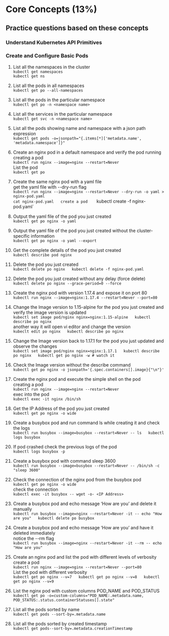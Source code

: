 # Core Concepts (13%)  
## Practice questions based on these concepts  
### Understand Kubernetes API Primitives  
### Create and Configure Basic Pods   
  
1. List all the namespaces in the cluster  
`kubectl get namespaces`  
`kubectl get ns`  
  
2. List all the pods in all namespaces  
`kubectl get po --all-namespaces`   

3. List all the pods in the particular namespace  
`kubectl get po -n <namespace name>`  

4. List all the services in the particular namespace  
`kubectl get svc -n <namespace name>`  

5. List all the pods showing name and namespace with a json path expression  
`kubectl get pods -o=jsonpath="{.items[*]['metadata.name', 'metadata.namespace']}"`

6. Create an nginx pod in a default namespace and verify the pod running  
creating a pod  
`kubectl run nginx --image=nginx --restart=Never`  
List the pod  
`kubectl get po`  

7. Create the same nginx pod with a yaml file  
get the yaml file with --dry-run flag  
`kubectl run nginx --image=nginx --restart=Never --dry-run -o yaml > nginx-pod.yaml`  
`cat nginx-pod.yaml  
create a pod   
`kubectl create -f nginx-pod.yaml`  

8. Output the yaml file of the pod you just created  
`kubectl get po nginx -o yaml`  

9. Output the yaml file of the pod you just created without the cluster-specific information  
`kubectl get po nginx -o yaml --export`  

10. Get the complete details of the pod you just created  
`kubectl describe pod nginx`  

11. Delete the pod you just created  
`kubectl delete po nginx  
kubectl delete -f nginx-pod.yaml`

12. Delete the pod you just created without any delay (force delete)  
`kubectl delete po nginx --grace-period=0 --force`  

13. Create the nginx pod with version 1.17.4 and expose it on port 80  
`kubectl run nginx --image=nginx:1.17.4 --restart=Never --port=80`  

14. Change the Image version to 1.15-alpine for the pod you just created and verify the image version is updated  
`kubectl set image pod/nginx nginx=nginx:1.15-alpine  
kubectl describe po nginx`  
another way it will open vi editor and change the version  
`kubeclt edit po nginx  
kubectl describe po nginx`  

15. Change the Image version back to 1.17.1 for the pod you just updated and observe the changes  
`kubectl set image pod/nginx nginx=nginx:1.17.1  
kubectl describe po nginx  
kubectl get po nginx -w # watch it`  

16. Check the Image version without the describe command  
`kubectl get po nginx -o jsonpath='{.spec.containers[].image}{"\n"}'`   

17. Create the nginx pod and execute the simple shell on the pod  
creating a pod  
`kubectl run nginx --image=nginx --restart=Never`  
exec into the pod  
`kubectl exec -it nginx /bin/sh`  

18. Get the IP Address of the pod you just created  
`kubectl get po nginx -o wide`  

19. Create a busybox pod and run command ls while creating it and check the logs  
`kubectl run busybox --image=busybox --restart=Never -- ls  
kubectl logs busybox`

20. If pod crashed check the previous logs of the pod  
`kubectl logs busybox -p`  

21. Create a busybox pod with command sleep 3600  
`kubectl run busybox --image=busybox --restart=Never -- /bin/sh -c "sleep 3600"`  

22. Check the connection of the nginx pod from the busybox pod  
`kubectl get po nginx -o wide`  
check the connection  
`kubectl exec -it busybox -- wget -o- <IP Address>`  

23. Create a busybox pod and echo message ‘How are you’ and delete it manually  
`kubectl run busybox --image=nginx --restart=Never -it -- echo "How are you"  
kubectl delete po busybox`  

24. Create a busybox pod and echo message ‘How are you’ and have it deleted immediately  
notice the --rm flag  
`kubectl run busybox --image=nginx --restart=Never -it --rm -- echo "How are you"`  

25. Create an nginx pod and list the pod with different levels of verbosity  
create a pod  
`kubectl run nginx --image=nginx --restart=Never --port=80`  
List the pod with different verbosity  
`kubectl get po nginx --v=7  
kubectl get po nginx --v=8  
kubectl get po nginx --v=9`  

26. List the nginx pod with custom columns POD_NAME and POD_STATUS  
`kubectl get po -o=custom-columns="POD_NAME:.metadata.name, POD_STATUS:.status.containerStatuses[].state"`  

27. List all the pods sorted by name  
`kubectl get pods --sort-by=.metadata.name`  

28. List all the pods sorted by created timestamp  
`kubectl get pods--sort-by=.metadata.creationTimestamp`
